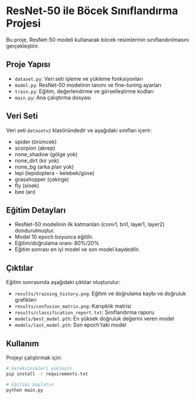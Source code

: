 # ResNet-50 ile Böcek Sınıflandırma Projesi

Bu proje, ResNet-50 modeli kullanarak böcek resimlerinin sınıflandırılmasını gerçekleştirir.

## Proje Yapısı

- `dataset.py`: Veri seti işleme ve yükleme fonksiyonları
- `model.py`: ResNet-50 modelinin tanımı ve fine-tuning ayarları
- `train.py`: Eğitim, değerlendirme ve görselleştirme kodları
- `main.py`: Ana çalıştırma dosyası

## Veri Seti

Veri seti `datasetv2` klasöründedir ve aşağıdaki sınıfları içerir:
- spider (örümcek)
- scorpion (akrep)
- none_shadow (gölge yok)
- none_dirt (kir yok)
- none_bg (arka plan yok)
- lepi (lepidoptera - kelebek/güve)
- grasshopper (çekirge)
- fly (sinek)
- bee (arı)

## Eğitim Detayları

- ResNet-50 modelinin ilk katmanları (conv1, bn1, layer1, layer2) dondurulmuştur.
- Model 10 epoch boyunca eğitilir.
- Eğitim/doğrulama oranı: 80%/20%
- Eğitim sonrası en iyi model ve son model kaydedilir.

## Çıktılar

Eğitim sonrasında aşağıdaki çıktılar oluşturulur:
- `results/training_history.png`: Eğitim ve doğrulama kaybı ve doğruluk grafikleri
- `results/confusion_matrix.png`: Karışıklık matrisi
- `results/classification_report.txt`: Sınıflandırma raporu
- `models/best_model.pth`: En yüksek doğruluk değerini veren model
- `models/last_model.pth`: Son epoch'taki model

## Kullanım

Projeyi çalıştırmak için:

```bash
# Gereksinimleri yükleyin
pip install -r requirements.txt

# Eğitimi başlatın
python main.py
``` 